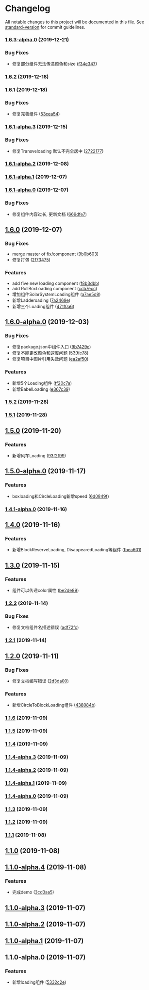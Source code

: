 # Changelog

All notable changes to this project will be documented in this file. See [standard-version](https://github.com/conventional-changelog/standard-version) for commit guidelines.

### [1.6.3-alpha.0](https://github.com/sixiaodong123/react-loading/compare/v1.6.2...v1.6.3-alpha.0) (2019-12-21)


### Bug Fixes

* 修复部分组件无法传递颜色和size ([f34e347](https://github.com/sixiaodong123/react-loading/commit/f34e347))



### [1.6.2](https://github.com/sixiaodong123/react-loading/compare/v1.6.1...v1.6.2) (2019-12-18)



### [1.6.1](https://github.com/sixiaodong123/react-loading/compare/v1.6.1-alpha.3...v1.6.1) (2019-12-18)


### Bug Fixes

* 修复完善组件 ([53cea54](https://github.com/sixiaodong123/react-loading/commit/53cea54))



### [1.6.1-alpha.3](https://github.com/sixiaodong123/react-loading/compare/v1.6.1-alpha.2...v1.6.1-alpha.3) (2019-12-15)


### Bug Fixes

* 修复Transveloading 默认不完全居中 ([2722177](https://github.com/sixiaodong123/react-loading/commit/2722177))



### [1.6.1-alpha.2](https://github.com/sixiaodong123/react-loading/compare/v1.6.1-alpha.1...v1.6.1-alpha.2) (2019-12-08)



### [1.6.1-alpha.1](https://github.com/sixiaodong123/react-loading/compare/v1.6.1-alpha.0...v1.6.1-alpha.1) (2019-12-07)



### [1.6.1-alpha.0](https://github.com/sixiaodong123/react-loading/compare/v1.6.0...v1.6.1-alpha.0) (2019-12-07)


### Bug Fixes

* 修复组件内容过长, 更新文档 ([669dfe7](https://github.com/sixiaodong123/react-loading/commit/669dfe7))



## [1.6.0](https://github.com/sixiaodong123/react-loading/compare/v1.6.0-alpha.0...v1.6.0) (2019-12-07)


### Bug Fixes

*  merge master of fix/component ([9b0b603](https://github.com/sixiaodong123/react-loading/commit/9b0b603))
* 修复打包 ([2f73475](https://github.com/sixiaodong123/react-loading/commit/2f73475))


### Features

* add five new loading component ([f8b3dbb](https://github.com/sixiaodong123/react-loading/commit/f8b3dbb))
* add RollBoxLoading component ([ccb7ecc](https://github.com/sixiaodong123/react-loading/commit/ccb7ecc))
* 增加组件SolarSystemLoading组件 ([a7ae5d8](https://github.com/sixiaodong123/react-loading/commit/a7ae5d8))
* 新增Ladderoading ([7a2469e](https://github.com/sixiaodong123/react-loading/commit/7a2469e))
* 新增三个Loading组件 ([471f0a6](https://github.com/sixiaodong123/react-loading/commit/471f0a6))



## [1.6.0-alpha.0](https://github.com/sixiaodong123/react-loading/compare/v1.5.2...v1.6.0-alpha.0) (2019-12-03)


### Bug Fixes

* 修复package.json中组件入口 ([9b7429c](https://github.com/sixiaodong123/react-loading/commit/9b7429c))
* 修复不能更改颜色和速度问题 ([539fc78](https://github.com/sixiaodong123/react-loading/commit/539fc78))
* 修复项目中图片引用失效问题 ([ea2af50](https://github.com/sixiaodong123/react-loading/commit/ea2af50))


### Features

* 新增5个Loading组件 ([ff20c7a](https://github.com/sixiaodong123/react-loading/commit/ff20c7a))
* 新增BabelLoading ([e367c39](https://github.com/sixiaodong123/react-loading/commit/e367c39))



### [1.5.2](https://github.com/sixiaodong123/react-loading/compare/v1.5.0...v1.5.2) (2019-11-28)



### [1.5.1](https://github.com/sixiaodong123/react-loading/compare/v1.5.0...v1.5.1) (2019-11-28)



## [1.5.0](https://github.com/sixiaodong123/react-loading/compare/v1.5.0-alpha.0...v1.5.0) (2019-11-20)


### Features

* 新增风车Loading ([93f2f99](https://github.com/sixiaodong123/react-loading/commit/93f2f99))



## [1.5.0-alpha.0](https://github.com/sixiaodong123/react-loading/compare/v1.4.1-alpha.0...v1.5.0-alpha.0) (2019-11-17)


### Features

* boxloading和CircleLoading新增speed ([6d0849f](https://github.com/sixiaodong123/react-loading/commit/6d0849f))



### [1.4.1-alpha.0](https://github.com/sixiaodong123/react-loading/compare/v1.4.0...v1.4.1-alpha.0) (2019-11-16)



## [1.4.0](https://github.com/sixiaodong123/react-loading/compare/v1.3.0...v1.4.0) (2019-11-16)


### Features

* 新增BlockReserveLoading, DisappearedLoading等组件 ([fbea601](https://github.com/sixiaodong123/react-loading/commit/fbea601))



## [1.3.0](https://github.com/sixiaodong123/react-loading/compare/v1.2.2...v1.3.0) (2019-11-15)


### Features

* 组件可以传递color属性 ([be2de89](https://github.com/sixiaodong123/react-loading/commit/be2de89))



### [1.2.2](https://github.com/sixiaodong123/react-loading/compare/v1.2.1...v1.2.2) (2019-11-14)


### Bug Fixes

* 修复文档组件名描述错误 ([adf72fc](https://github.com/sixiaodong123/react-loading/commit/adf72fc))



### [1.2.1](https://github.com/sixiaodong123/react-loading/compare/v1.2.0...v1.2.1) (2019-11-14)



## [1.2.0](https://github.com/sixiaodong123/react-loading/compare/v1.1.6...v1.2.0) (2019-11-11)


### Bug Fixes

* 修复文档编写错误 ([2d3da00](https://github.com/sixiaodong123/react-loading/commit/2d3da00))


### Features

* 新增CircleToBlockLoading组件 ([438084b](https://github.com/sixiaodong123/react-loading/commit/438084b))



### [1.1.6](https://github.com/sixiaodong123/react-loading/compare/v1.1.5...v1.1.6) (2019-11-09)



### [1.1.5](https://github.com/sixiaodong123/react-loading/compare/v1.1.4...v1.1.5) (2019-11-09)



### [1.1.4](https://github.com/sixiaodong123/react-loading/compare/v1.1.4-alpha.2...v1.1.4) (2019-11-09)



### [1.1.4-alpha.3](https://github.com/sixiaodong123/react-loading/compare/v1.1.4-alpha.2...v1.1.4-alpha.3) (2019-11-09)



### [1.1.4-alpha.2](https://github.com/sixiaodong123/react-loading/compare/v1.1.4-alpha.0...v1.1.4-alpha.2) (2019-11-09)



### [1.1.4-alpha.1](https://github.com/sixiaodong123/react-loading/compare/v1.1.4-alpha.0...v1.1.4-alpha.1) (2019-11-09)



### [1.1.4-alpha.0](https://github.com/sixiaodong123/react-loading/compare/v1.1.3...v1.1.4-alpha.0) (2019-11-09)



### [1.1.3](https://github.com/sixiaodong123/react-loading/compare/v1.1.2...v1.1.3) (2019-11-09)



### [1.1.2](https://github.com/sixiaodong123/react-loading/compare/v1.1.1...v1.1.2) (2019-11-09)



### [1.1.1](https://github.com/sixiaodong123/react-loading/compare/v1.1.0-alpha.4...v1.1.1) (2019-11-08)



## [1.1.0](https://github.com/sixiaodong123/react-loading/compare/v1.1.0-alpha.4...v1.1.0) (2019-11-08)



## [1.1.0-alpha.4](https://github.com/sixiaodong123/react-loading/compare/v1.1.0-alpha.3...v1.1.0-alpha.4) (2019-11-08)


### Features

* 完成demo ([3cd3aa5](https://github.com/sixiaodong123/react-loading/commit/3cd3aa5))



## [1.1.0-alpha.3](https://github.com/sixiaodong123/react-loading/compare/v1.1.0-alpha.2...v1.1.0-alpha.3) (2019-11-07)



## [1.1.0-alpha.2](https://github.com/sixiaodong123/react-loading/compare/v1.1.0-alpha.1...v1.1.0-alpha.2) (2019-11-07)



## [1.1.0-alpha.1](https://github.com/sixiaodong123/react-loading/compare/v1.1.0-alpha.0...v1.1.0-alpha.1) (2019-11-07)



## 1.1.0-alpha.0 (2019-11-07)


### Features

* 新增loading组件 ([5332c2e](https://github.com/sixiaodong123/react-loading/commit/5332c2e))
